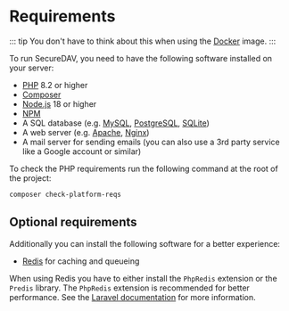 # Requirements

::: tip
You don't have to think about this when using the [Docker](./docker.md) image.
:::

To run SecureDAV, you need to have the following software installed on your server:

- [PHP](https://www.php.net/) 8.2 or higher
- [Composer](https://getcomposer.org/)
- [Node.js](https://nodejs.org/) 18 or higher
- [NPM](https://www.npmjs.com/)
- A SQL database (e.g. [MySQL](https://www.mysql.com/), [PostgreSQL](https://www.postgresql.org/), [SQLite](https://www.sqlite.org/))
- A web server (e.g. [Apache](https://httpd.apache.org/), [Nginx](https://www.nginx.com/))
- A mail server for sending emails (you can also use a 3rd party service like a Google account or similar)

To check the PHP requirements run the following command at the root of the project:

```bash
composer check-platform-reqs
```

## Optional requirements

Additionally you can install the following software for a better experience:

- [Redis](https://redis.io/) for caching and queueing

When using Redis you have to either install the `PhpRedis` extension or the `Predis` library. The `PhpRedis` extension is recommended for better performance.
See the [Laravel documentation](https://laravel.com/docs/10.x/redis#introduction) for more information.
